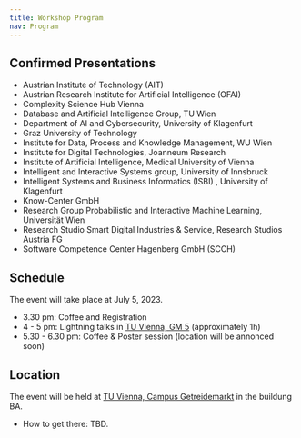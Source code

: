 ```yaml
---
title: Workshop Program
nav: Program
---
```


## Confirmed Presentations

- Austrian Institute of Technology (AIT)
- Austrian Research Institute for Artificial Intelligence (OFAI)
- Complexity Science Hub Vienna
- Database and Artificial Intelligence Group, TU Wien
- Department of AI and Cybersecurity, University of Klagenfurt
- Graz University of Technology
- Institute for Data, Process and Knowledge Management, WU Wien 
- Institute for Digital Technologies, Joanneum Research
- Institute of Artificial Intelligence, Medical University of Vienna
- Intelligent and Interactive Systems group, University of Innsbruck
- Intelligent Systems and Business Informatics (ISBI) , University of Klagenfurt
- Know-Center GmbH
- Research Group Probabilistic and Interactive Machine Learning, Universität Wien
- Research Studio Smart Digital Industries & Service, Research Studios Austria FG
- Software Competence Center Hagenberg GmbH (SCCH)




## Schedule

The event will take place at July 5, 2023.

- 3.30 pm: Coffee and Registration
- 4 - 5 pm: Lightning talks in [TU Vienna, GM 5](https://www.tuwien.at/tu-wien/organisation/zentrale-bereiche/gebaeude-und-technik/veranstaltungsservice-und-lehrraumsupport/raumdatenbank/hoersaele/gm-5-praktikum-hoersaal) (approximately 1h)
- 5.30 - 6.30 pm: Coffee & Poster session (location will be annonced soon)

## Location

The event will be held at [TU Vienna, Campus Getreidemarkt](https://www.tuwien.at/tu-wien/campus/tu-univercity/standorte/getreidemarkt) in the buildung BA. 

- How to get there: TBD.